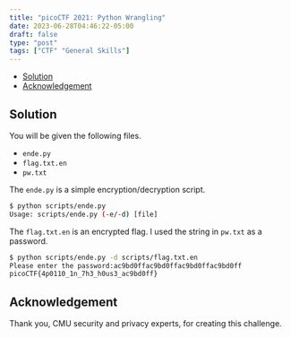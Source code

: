 ```yaml
---
title: "picoCTF 2021: Python Wrangling"
date: 2023-06-28T04:46:22-05:00
draft: false
type: "post"
tags: ["CTF" "General Skills"]
---
```


- [Solution](#solution)
- [Acknowledgement](#acknowledgement)

## Solution

You will be given the following files.

- `ende.py`
- `flag.txt.en`
- `pw.txt`

The `ende.py` is a simple encryption/decryption script.

```sh
$ python scripts/ende.py
Usage: scripts/ende.py (-e/-d) [file]
```

The `flag.txt.en` is an encrypted flag. I used the string in `pw.txt` as a password.

```sh
$ python scripts/ende.py -d scripts/flag.txt.en
Please enter the password:ac9bd0ffac9bd0ffac9bd0ffac9bd0ff
picoCTF{4p0110_1n_7h3_h0us3_ac9bd0ff}
```

## Acknowledgement

Thank you, CMU security and privacy experts, for creating this challenge.
